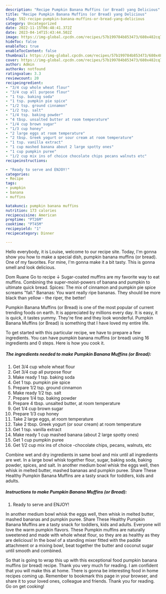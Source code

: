 ```yaml
---
description: "Recipe Pumpkin Banana Muffins (or Bread) yang Delicious"
title: "Recipe Pumpkin Banana Muffins (or Bread) yang Delicious"
slug: 592-recipe-pumpkin-banana-muffins-or-bread-yang-delicious
category: Uncategorized
date: 2022-11-15T06:48:41.372Z
date: 2023-04-14T15:43:44.502Z
image: https://img-global.cpcdn.com/recipes/57b199784b853473/680x482cq70/pumpkin-banana-muffins-or-bread-recipe-main-photo.jpg
hideToc: false
enableToc: true
enableTocContent: false
thumbnail: https://img-global.cpcdn.com/recipes/57b199784b853473/680x482cq70/pumpkin-banana-muffins-or-bread-recipe-main-photo.jpg
cover: https://img-global.cpcdn.com/recipes/57b199784b853473/680x482cq70/pumpkin-banana-muffins-or-bread-recipe-main-photo.jpg
author: Admin
authorAv: notfound
ratingvalue: 3.3
reviewcount: 20
recipeingredient:
- "3/4 cup whole wheat flour"
- "3/4 cup all purpose flour"
- "1 tsp. baking soda"
- "1 tsp. pumpkin pie spice"
- "1/2 tsp. ground cinnamon"
- "1/2 tsp. salt"
- "1/4 tsp. baking powder"
- "4 tbsp. unsalted butter at room temperature"
- "1/4 cup brown sugar"
- "1/3 cup honey"
- "2 large eggs at room temperature"
- "2 tbsp. Greek yogurt or sour cream at room temperature"
- "1 tsp. vanilla extract"
- "1 cup mashed banana about 2 large spotty ones"
- "1 cup pumpkin puree"
- "1/2 cup mix ins of choice chocolate chips pecans walnuts etc"
recipeinstructions:

- "Ready to serve and ENJOY!"
categories:
- Recipe
tags:
- pumpkin
- banana
- muffins

katakunci: pumpkin banana muffins 
nutrition: 173 calories
recipecuisine: American
preptime: "PT26M"
cooktime: "PT45M"
recipeyield: "1"
recipecategory: Dinner

---
```



Hello everybody, it is Louise, welcome to our recipe site. Today, I'm gonna show you how to make a special dish, pumpkin banana muffins (or bread). One of my favorites. For mine, I'm gonna make it a bit tasty. This is gonna smell and look delicious.

Dom Ruane Go to recipe ↓ Sugar-coated muffins are my favorite way to eat muffins. Combining the super-moist-powers of banana and pumpkin to ultimate quick bread. Spices: The mix of cinnamon and pumpkin pie spice screams &#34;fall.&#34; Bananas: You want really ripe bananas. They should be more black than yellow - the riper, the better!

Pumpkin Banana Muffins (or Bread) is one of the most popular of current trending foods on earth. It is appreciated by millions every day. It is easy, it is quick, it tastes yummy. They're fine and they look wonderful. Pumpkin Banana Muffins (or Bread) is something that I have loved my entire life.


To get started with this particular recipe, we have to prepare a few ingredients. You can have pumpkin banana muffins (or bread) using 16 ingredients and 0 steps. Here is how you cook it.

<!--inarticleads1-->

##### The ingredients needed to make Pumpkin Banana Muffins (or Bread):

1. Get 3/4 cup whole wheat flour
1. Get 3/4 cup all purpose flour
1. Make ready 1 tsp. baking soda
1. Get 1 tsp. pumpkin pie spice
1. Prepare 1/2 tsp. ground cinnamon
1. Make ready 1/2 tsp. salt
1. Prepare 1/4 tsp. baking powder
1. Prepare 4 tbsp. unsalted butter, at room temperature
1. Get 1/4 cup brown sugar
1. Prepare 1/3 cup honey
1. Take 2 large eggs, at room temperature
1. Take 2 tbsp. Greek yogurt (or sour cream) at room temperature
1. Get 1 tsp. vanilla extract
1. Make ready 1 cup mashed banana (about 2 large spotty ones)
1. Get 1 cup pumpkin puree
1. Get 1/2 cup mix ins of choice -chocolate chips, pecans, walnuts, etc


Combine wet and dry ingredients in same bowl and mix until all ingredients are wet. In a large bowl whisk together flour, sugar, baking soda, baking powder, spices, and salt. In another medium bowl whisk the eggs well, then whisk in melted butter, mashed bananas and pumpkin puree. Share These Healthy Pumpkin Banana Muffins are a tasty snack for toddlers, kids and adults. 

<!--inarticleads2-->

##### Instructions to make Pumpkin Banana Muffins (or Bread):


1. Ready to serve and ENJOY!

In another medium bowl whisk the eggs well, then whisk in melted butter, mashed bananas and pumpkin puree. Share These Healthy Pumpkin Banana Muffins are a tasty snack for toddlers, kids and adults. Everyone will love the warm pumpkin flavors. These Pumpkin muffins are naturally sweetened and made with whole wheat flour, so they are as healthy as they are delicious! In the bowl of a standing mixer fitted with the paddle attachment or a mixing bowl, beat together the butter and coconut sugar until smooth and combined. 

So that is going to wrap this up with this exceptional food pumpkin banana muffins (or bread) recipe. Thank you very much for reading. I am confident that you will make this at home. There is gonna be interesting food in home recipes coming up. Remember to bookmark this page in your browser, and share it to your loved ones, colleague and friends. Thank you for reading. Go on get cooking!
